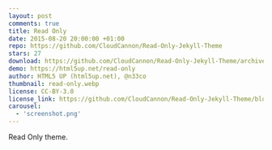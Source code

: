```yaml
---
layout: post
comments: true
title: Read Only
date: 2015-08-20 20:00:00 +01:00
repo: https://github.com/CloudCannon/Read-Only-Jekyll-Theme
stars: 27
download: https://github.com/CloudCannon/Read-Only-Jekyll-Theme/archive/master.zip
demo: https://html5up.net/read-only
author: HTML5 UP (html5up.net), @n33co
thumbnail: read-only.webp
license: CC-BY-3.0
license_link: https://github.com/CloudCannon/Read-Only-Jekyll-Theme/blob/master/LICENSE.txt
carousel:
  - 'screenshot.png'
---
```


Read Only theme.
